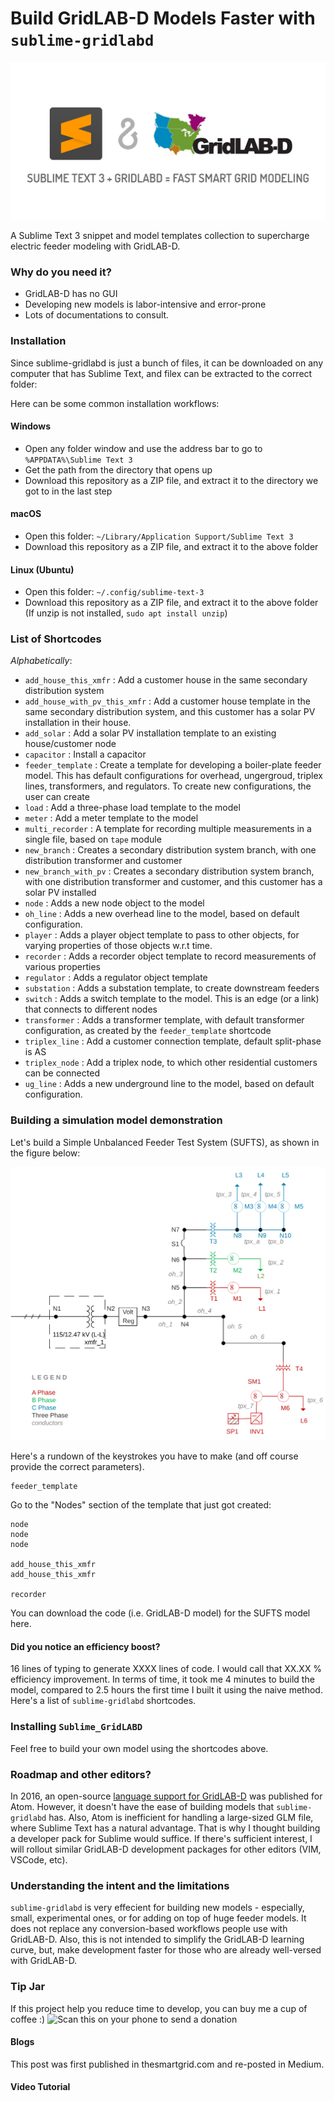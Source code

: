 # Build GridLAB-D Models Faster with `sublime-gridlabd`

![](example_built_models/figs/sublime-gridlabd-logo.PNG?raw=True)

A Sublime Text 3 snippet and model templates collection to supercharge electric feeder modeling with GridLAB-D. 

### Why do you need it?

- GridLAB-D has no GUI
- Developing new models is labor-intensive and error-prone 
- Lots of documentations to consult.

### Installation

Since sublime-gridlabd is just a bunch of files, it can be downloaded on any computer that has Sublime Text, and filex can be extracted to the correct folder:

Here can be some common installation workflows:

#### Windows 

- Open any folder window and use the address bar to go to `%APPDATA%\Sublime Text 3`
- Get the path from the directory that opens up
- Download this repository as a ZIP file, and extract it to the directory we got to in the last step

#### macOS

- Open this folder: `~/Library/Application Support/Sublime Text 3`
- Download this repository as a ZIP file, and extract it to the above folder

#### Linux (Ubuntu)

- Open this folder: `~/.config/sublime-text-3`
- Download this repository as a ZIP file, and extract it to the above folder (If unzip is not installed, `sudo apt install unzip`)


### List of Shortcodes 

_Alphabetically_: 

- `add_house_this_xmfr` : Add a customer house in the same secondary distribution system
- `add_house_with_pv_this_xmfr` : Add a customer house template in the same secondary distribution system, and this customer has a solar PV installation in their house. 
- `add_solar` : Add a solar PV installation template to an existing house/customer node
- `capacitor` : Install a capacitor
- `feeder_template` : Create a template for developing a boiler-plate feeder model. This has default configurations for overhead, ungergroud, triplex lines, transformers, and regulators. To create new configurations, the user can create 
- `load` : Add a three-phase load template to the model
- `meter` : Add a meter template to the model
- `multi_recorder` : A template for recording multiple measurements in a single file, based on `tape` module
- `new_branch` : Creates a secondary distribution system branch, with one distribution transformer and customer
- `new_branch_with_pv` : Creates a secondary distribution system branch, with one distribution transformer and customer, and this customer has a solar PV installed
- `node` : Adds a new node object to the model
- `oh_line` : Adds a new overhead line to the model, based on default configuration. 
- `player` : Adds a player object template to pass to other objects, for varying properties of those objects w.r.t time.
- `recorder` : Adds a recorder object template to record measurements of various properties 
- `regulator` : Adds a regulator object template 
- `substation` : Adds a substation template, to create downstream feeders
- `switch` : Adds a switch template to the model. This is an edge (or a link) that connects to different nodes
- `transformer` : Adds a transformer template, with default transformer configuration, as created by the `feeder_template` shortcode
- `triplex_line` : Add a customer connection template, default split-phase is AS
- `triplex_node` : Add a triplex node, to which other residential customers can be connected
- `ug_line` : Adds a new underground line to the model, based on default configuration. 


### Building a simulation model demonstration
Let's build a Simple Unbalanced Feeder Test System (SUFTS), as shown in the figure below:

![Simple Unbalanced Feeder Test System](example_built_models/figs/sufts.svg?raw=True "Simple Unbalanced Feeder Test System")

Here's a rundown of the keystrokes you have to make (and off course provide the correct parameters).

```
feeder_template
```
Go to the "Nodes" section of the template that just got created:

```
node
node
node

add_house_this_xmfr
add_house_this_xmfr

recorder
```

You can download the code (i.e. GridLAB-D model) for the SUFTS model here. 

#### Did you notice an efficiency boost? 

16 lines of typing to generate XXXX lines of code. I would call that XX.XX % efficiency improvement. In terms of time, it took me 4 minutes to build the model, compared to 2.5 hours the first time I built it using the naive method. Here's a list of `sublime-gridlabd` shortcodes. 

###  Installing `Sublime_GridLABD`

Feel free to build your own model using the shortcodes above. 

###  Roadmap and other editors?
In 2016, an open-source [language support for GridLAB-D](https://github.com/nicorikken/language-glm) was published for Atom. However, it doesn't have the ease of building models that `sublime-gridlabd` has. Also, Atom is inefficient for handling a large-sized GLM file, where Sublime Text has a natural advantage. That is why I thought building a developer pack for Sublime would suffice. If there's sufficient interest, I will rollout similar GridLAB-D development packages for other editors (VIM, VSCode, etc).  
 
### Understanding the intent and the limitations

`sublime-gridlabd` is very effecient for building new models - especially, small, experimental ones, or for adding on top of huge feeder models. It does not replace any conversion-based workflows people use with GridLAB-D. Also, this is not intended to simplify the GridLAB-D learning curve, but, make development faster for those who are already well-versed with GridLAB-D. 


### Tip Jar

If this project help you reduce time to develop, you can buy me a cup of coffee :)
[](https://www.paypal.com/cgi-bin/webscr?cmd=_s-xclick&hosted_button_id=RHSC6DAKVML9W&source=url)
![Scan this on your phone to send a donation]()



#### Blogs

This post was first published in thesmartgrid.com and re-posted in Medium. 

#### Video Tutorial



